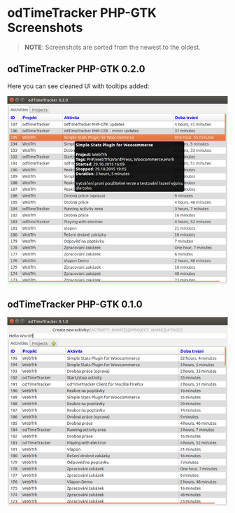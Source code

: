 # odTimeTracker PHP-GTK Screenshots

> __NOTE__: Screenshots are sorted from the newest to the oldest.

## odTimeTracker PHP-GTK 0.2.0

Here you can see cleaned UI with tooltips added:

![odTimeTracker PHP-GTK 0.2.0](screenshots/screen-02.png?raw=true "odTimeTracker PHP-GTK 0.2.0")

## odTimeTracker PHP-GTK 0.1.0

![odTimeTracker PHP-GTK 0.1.0](screenshots/screen-01.png?raw=true "odTimeTracker PHP-GTK 0.1.0")

